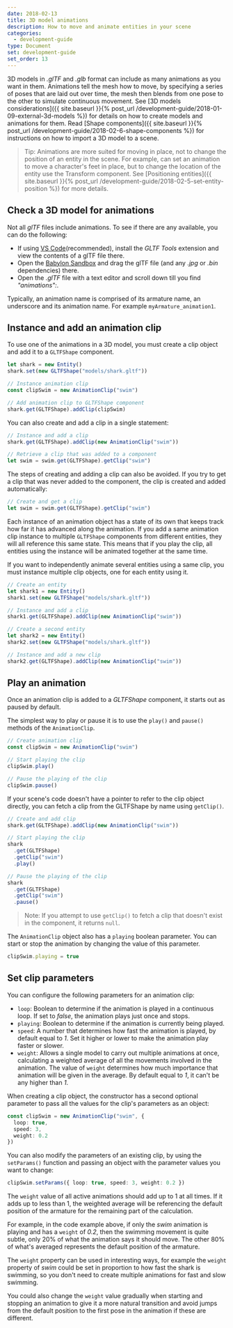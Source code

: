 ```yaml
---
date: 2018-02-13
title: 3D model animations
description: How to move and animate entities in your scene
categories:
  - development-guide
type: Document
set: development-guide
set_order: 13
---
```


3D models in _.glTF_ and _.glb_ format can include as many animations as you want in them. Animations tell the mesh how to move, by specifying a series of poses that are laid out over time, the mesh then blends from one pose to the other to simulate continuous movement. See [3D models considerations]({{ site.baseurl }}{% post_url /development-guide/2018-01-09-external-3d-models %}) for details on how to create models and animations for them. Read [Shape components]({{ site.baseurl }}{% post_url /development-guide/2018-02-6-shape-components %}) for instructions on how to import a 3D model to a scene.

> Tip: Animations are more suited for moving in place, not to change the position of an entity in the scene. For example, can set an animation to move a character's feet in place, but to change the location of the entity use the Transform component. See [Positioning entities]({{ site.baseurl }}{% post_url /development-guide/2018-02-5-set-entity-position %}) for more details.

## Check a 3D model for animations

Not all _glTF_ files include animations. To see if there are any available, you can do the following:

- If using [VS Code](https://code.visualstudio.com/)(recommended), install the _GLTF Tools_ extension and view the contents of a glTF file there.
- Open the [Babylon Sandbox](https://sandbox.babylonjs.com/) and drag the glTF file (and any _.jpg_ or _.bin_ dependencies) there.
- Open the _.glTF_ file with a text editor and scroll down till you find _"animations":_.

Typically, an animation name is comprised of its armature name, an underscore and its animation name. For example `myArmature_animation1`.

## Instance and add an animation clip

To use one of the animations in a 3D model, you must create a clip object and add it to a `GLTFShape` component.

```ts
let shark = new Entity()
shark.set(new GLTFShape("models/shark.gltf"))

// Instance animation clip
const clipSwim = new AnimationClip("swim")

// Add animation clip to GLTFShape component
shark.get(GLTFShape).addClip(clipSwim)
```

You can also create and add a clip in a single statement:

```ts
// Instance and add a clip
shark.get(GLTFShape).addClip(new AnimationClip("swim"))

// Retrieve a clip that was added to a component
let swim = swim.get(GLTFShape).getClip("swim")
```

The steps of creating and adding a clip can also be avoided. If you try to get a clip that was never added to the component, the clip is created and added automatically:

```ts
// Create and get a clip
let swim = swim.get(GLTFShape).getClip("swim")
```

Each instance of an animation object has a state of its own that keeps track how far it has advanced along the animation. If you add a same animation clip instance to multiple `GLTFShape` components from different entities, they will all reference this same state. This means that if you play the clip, all entities using the instance will be animated together at the same time.

If you want to independently animate several entities using a same clip, you must instance multiple clip objects, one for each entity using it.

```ts
// Create an entity
let shark1 = new Entity()
shark1.set(new GLTFShape("models/shark.gltf"))

// Instance and add a clip
shark1.get(GLTFShape).addClip(new AnimationClip("swim"))

// Create a second entity
let shark2 = new Entity()
shark2.set(new GLTFShape("models/shark.gltf"))

// Instance and add a new clip
shark2.get(GLTFShape).addClip(new AnimationClip("swim"))
```

## Play an animation

Once an animation clip is added to a _GLTFShape_ component, it starts out as paused by default.

The simplest way to play or pause it is to use the `play()` and `pause()` methods of the `AnimationClip`.

```ts
// Create animation clip
const clipSwim = new AnimationClip("swim")

// Start playing the clip
clipSwim.play()

// Pause the playing of the clip
clipSwim.pause()
```

If your scene's code doesn't have a pointer to refer to the clip object directly, you can fetch a clip from the GLTFShape by name using `getClip()`.

```ts
// Create and add clip
shark.get(GLTFShape).addClip(new AnimationClip("swim"))

// Start playing the clip
shark
  .get(GLTFShape)
  .getClip("swim")
  .play()

// Pause the playing of the clip
shark
  .get(GLTFShape)
  .getClip("swim")
  .pause()
```

> Note: If you attempt to use `getClip()` to fetch a clip that doesn't exist in the component, it returns `null`.

The `AnimationClip` object also has a `playing` boolean parameter. You can start or stop the animation by changing the value of this parameter.

```ts
clipSwim.playing = true
```

## Set clip parameters

You can configure the following parameters for an animation clip:

- `loop`: Boolean to determine if the animation is played in a continuous loop. If set to _false_, the animation plays just once and stops.
- `playing`: Boolean to determine if the animation is currently being played.
- `speed`: A number that determines how fast the animation is played, by default equal to _1_. Set it higher or lower to make the animation play faster or slower.
- `weight`: Allows a single model to carry out multiple animations at once, calculating a weighted average of all the movements involved in the animation. The value of `weight` determines how much importance that animation will be given in the average. By default equal to _1_, it can't be any higher than _1_.

When creating a clip object, the constructor has a second optional parameter to pass all the values for the clip's parameters as an object:

```ts
const clipSwim = new AnimationClip("swim", {
  loop: true,
  speed: 3,
  weight: 0.2
})
```

You can also modify the parameters of an existing clip, by using the `setParams()` function and passing an object with the parameter values you want to change:

```ts
clipSwim.setParams({ loop: true, speed: 3, weight: 0.2 })
```

The `weight` value of all active animations should add up to 1 at all times. If it adds up to less than 1, the weighted average will be referencing the default position of the armature for the remaining part of the calculation.

For example, in the code example above, if only the _swim_ animation is playing and has a `weight` of _0.2_, then the swimming movement is quite subtle, only 20% of what the animation says it should move. The other 80% of what's averaged represents the default position of the armature.

The `weight` property can be used in interesting ways, for example the `weight` property of _swim_ could be set in proportion to how fast the shark is swimming, so you don't need to create multiple animations for fast and slow swimming.

You could also change the `weight` value gradually when starting and stopping an animation to give it a more natural transition and avoid jumps from the default position to the first pose in the animation if these are different.
